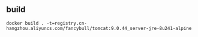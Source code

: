 ## build
```shell
docker build . -t=registry.cn-hangzhou.aliyuncs.com/fancybull/tomcat:9.0.44_server-jre-8u241-alpine
```
